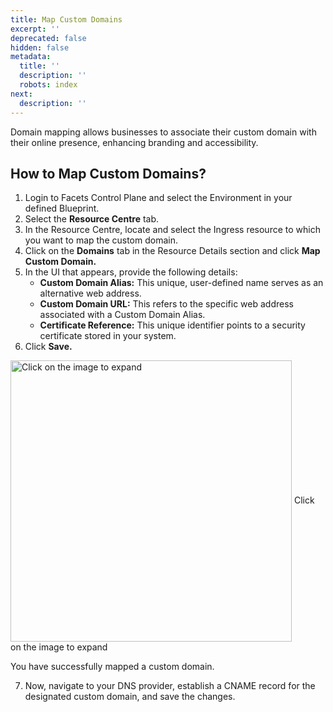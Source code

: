 ```yaml
---
title: Map Custom Domains
excerpt: ''
deprecated: false
hidden: false
metadata:
  title: ''
  description: ''
  robots: index
next:
  description: ''
---
```

Domain mapping allows businesses to associate their custom domain with their online presence, enhancing branding and accessibility. 

## How to Map Custom Domains?

1. Login to Facets Control Plane and select the Environment in your defined Blueprint.
2. Select the **Resource Centre** tab.
3. In the Resource Centre, locate and select the Ingress resource to which you want to map the custom domain.
4. Click on the **Domains** tab in the Resource Details section and click **Map Custom Domain.**
5. In the UI that appears, provide the following details:
   * **Custom Domain Alias:** This unique, user-defined name serves as an alternative web address. 
   * **Custom Domain URL:** This refers to the specific web address associated with a Custom Domain Alias.
   * **Certificate Reference:** This unique identifier points to a security certificate stored in your system.
6. Click **Save.**

<Image alt="Click on the image to expand" align="center" width="450px" border={true} src="https://files.readme.io/6b1e049-image.png">
  Click on the image to expand
</Image>

You have successfully mapped a custom domain.

7. Now, navigate to your DNS provider, establish a CNAME record for the designated custom domain, and save the changes.
